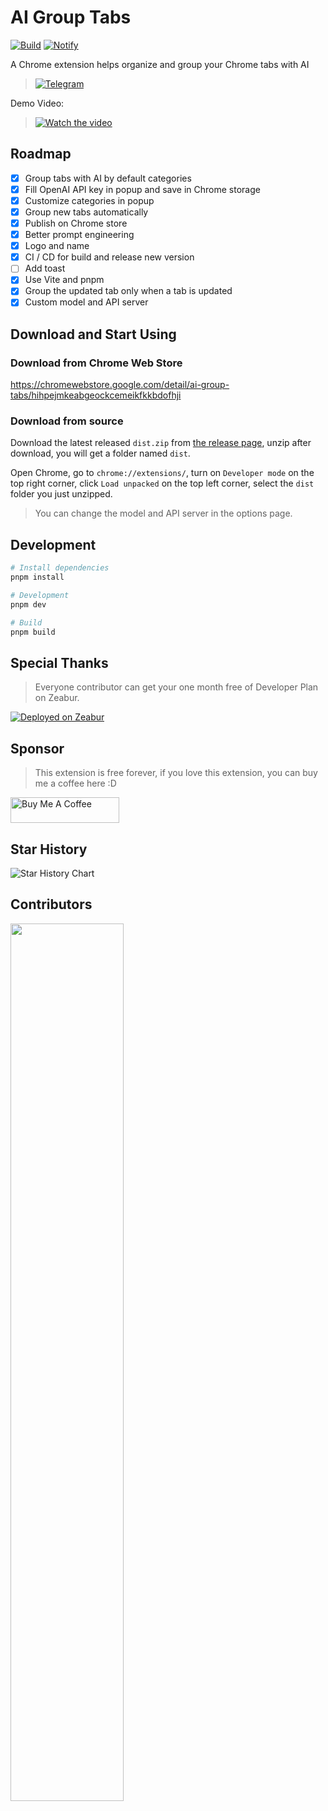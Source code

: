 # AI Group Tabs

[![Build](https://github.com/MichaelYuhe/ai-group-tabs/actions/workflows/build.yml/badge.svg)](https://github.com/MichaelYuhe/ai-group-tabs/actions/workflows/build.yml) [![Notify](https://github.com/MichaelYuhe/ai-group-tabs/actions/workflows/notify.yml/badge.svg)](https://github.com/MichaelYuhe/ai-group-tabs/actions/workflows/notify.yml)

A Chrome extension helps organize and group your Chrome tabs with AI

> [![Telegram](https://img.shields.io/badge/Telegram-2CA5E0?style=for-the-badge&logo=telegram&logoColor=white)](https://t.me/+99v98-XOQY0zZGNl)

Demo Video:

> [![Watch the video](https://img.youtube.com/vi/SjfKiXy3zOc/default.jpg)](https://youtu.be/SjfKiXy3zOc)

## Roadmap

- [x] Group tabs with AI by default categories
- [x] Fill OpenAI API key in popup and save in Chrome storage
- [x] Customize categories in popup
- [x] Group new tabs automatically
- [x] Publish on Chrome store
- [x] Better prompt engineering
- [x] Logo and name
- [x] CI / CD for build and release new version
- [ ] Add toast
- [x] Use Vite and pnpm
- [x] Group the updated tab only when a tab is updated
- [x] Custom model and API server

## Download and Start Using

### Download from Chrome Web Store

https://chromewebstore.google.com/detail/ai-group-tabs/hihpejmkeabgeockcemeikfkkbdofhji

### Download from source

Download the latest released `dist.zip` from [the release page](https://github.com/MichaelYuhe/ai-group-tabs/releases), unzip after download, you will get a folder named `dist`.

Open Chrome, go to `chrome://extensions/`, turn on `Developer mode` on the top right corner, click `Load unpacked` on the top left corner, select the `dist` folder you just unzipped.

> You can change the model and API server in the options page.

## Development

```bash
# Install dependencies
pnpm install

# Development
pnpm dev

# Build
pnpm build
```

## Special Thanks

> Everyone contributor can get your one month free of Developer Plan on Zeabur.

[![Deployed on Zeabur](https://zeabur.com/deployed-on-zeabur-dark.svg)](https://zeabur.com?referralCode=MichaelYuhe&utm_source=ai-group-tab&utm_campaign=oss)

## Sponsor

> This extension is free forever, if you love this extension, you can buy me a coffee here :D

<a href="https://www.buymeacoffee.com/MichaelYuhe" target="_blank"><img src="https://cdn.buymeacoffee.com/buttons/default-orange.png" alt="Buy Me A Coffee" height="41" width="174"></a>

## Star History

<div align="left">
<picture>
  <source
    media="(prefers-color-scheme: dark)"
    srcset="
      https://api.star-history.com/svg?repos=MichaelYuhe/ai-group-tabs&type=Date&theme=dark
    "
  />
  <source
    media="(prefers-color-scheme: light)"
    srcset="
      https://api.star-history.com/svg?repos=MichaelYuhe/ai-group-tabs&type=Date
    "
  />
  <img
    alt="Star History Chart"
    src="https://api.star-history.com/svg?repos=MichaelYuhe/ai-group-tabs&type=Date"
  />
</picture>
</div>

## Contributors

<p align="left">
<a href="https://github.com/MichaelYuhe/ai-group-tabs/graphs/contributors">
  <img src="https://contrib.rocks/image?repo=MichaelYuhe/ai-group-tabs" style="width: 60%"/>
</a></p>
